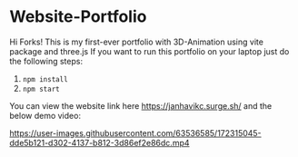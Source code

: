 # Website-Portfolio

Hi Forks!
This is my first-ever portfolio with 3D-Animation using vite package and three.js
If you want to run this portfolio on your laptop just do the following steps:
1. `npm install`
2. `npm start`

You can view the website link here https://janhavikc.surge.sh/ and the below demo video:


https://user-images.githubusercontent.com/63536585/172315045-dde5b121-d302-4137-b812-3d86ef2e86dc.mp4


